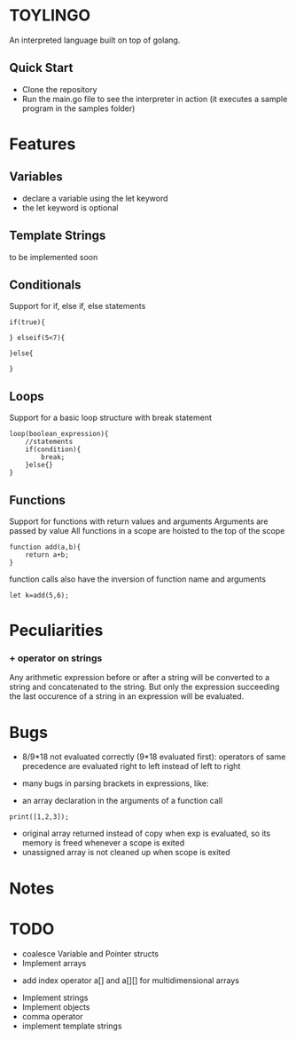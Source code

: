 # TOYLINGO
An interpreted language built on top of golang.


## Quick Start
* Clone the repository
* Run the main.go file to see the interpreter in action (it executes a sample program in the samples folder)

# Features

## Variables
* declare a variable using the let keyword
* the let keyword is optional

## Template Strings
to be implemented soon

## Conditionals
Support for if, else if, else statements

```
if(true){

} elseif(5<7){

}else{
    
}
```

## Loops
Support for a basic loop structure with break statement
```
loop(boolean_expression){
    //statements
    if(condition){
        break;
    }else{}
}
```

## Functions
Support for functions with return values and arguments
Arguments are passed by value
All functions in a scope are hoisted to the top of the scope

```
function add(a,b){
    return a+b;
}
```
function calls also have the inversion of function name and arguments
```
let k=add(5,6);
```




# Peculiarities

### + operator on strings
Any arithmetic expression before or after a string will be converted to a string and concatenated to the string. 
But only the expression succeeding the last occurence of a string in an expression will be evaluated.


# Bugs
 
* 8/9\*18 not evaluated correctly (9*18 evaluated first): 
operators of same precedence are evaluated right to left instead of left to right

* many bugs in parsing brackets in expressions, like:
- an array declaration in the arguments of a function call
```
print([1,2,3]);
```
* original array returned instead of copy when exp is evaluated, so its memory is freed whenever a scope is exited
* unassigned array is not cleaned up when scope is exited



# Notes



# TODO
* coalesce Variable and Pointer structs
* Implement arrays
 - add index operator a[] and a[][] for multidimensional arrays
* Implement strings
* Implement objects
* comma operator
* implement template strings